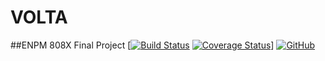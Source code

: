 # VOLTA
##ENPM 808X Final Project
[[![Build Status](https://travis-ci.org/bsaisudh/VOLTA.svg?branch=master)](https://travis-ci.org/bsaisudh/VOLTA)
[![Coverage Status](https://coveralls.io/repos/github/bsaisudh/VOLTA/badge.svg)](https://coveralls.io/github/bsaisudh/VOLTA)]
[![GitHub](https://img.shields.io/github/license/mashape/apistatus.svg)](https://github.com/bsaisudh/VOLTA/blob/master/LICENSE)
